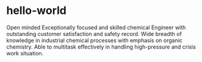 # hello-world
Open minded 
Exceptionally focused and skilled chemical Engineer with outstanding customer satisfaction and safety record.
Wide breadth of knowledge in industrial chemical processes with emphasis on organic chemistry.
Able to multitask effectively in handling high-pressure and crisis work situation.
